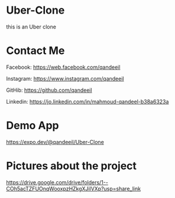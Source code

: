 # Uber-Clone
this is an Uber clone

# Contact Me

Facebook: https://web.facebook.com/qandeeil

Instagram: https://www.instagram.com/qandeeil

GitHib: https://github.com/qandeeil

Linkedin: https://jo.linkedin.com/in/mahmoud-qandeel-b38a6323a

# Demo App

https://expo.dev/@qandeeil/Uber-Clone

# Pictures about the project

https://drive.google.com/drive/folders/1--COh5acTZFUOnqWooxpzHZkgXJilVXp?usp=share_link
